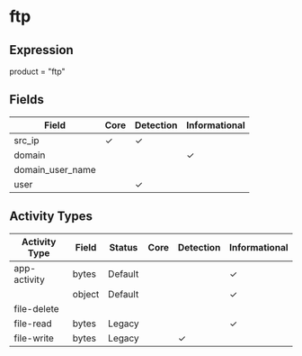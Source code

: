ftp
===

Expression
----------

product = "ftp"

Fields
------

| Field            | Core     | Detection | Informational |
| ---------------- | -------- | --------- | ------------- |
| src_ip           | &#10003; | &#10003;  |               |
| domain           |          |           | &#10003;      |
| domain_user_name |          |           |               |
| user             |          | &#10003;  |               |

Activity Types
--------------

| Activity Type | Field  | Status  | Core | Detection | Informational |
| ------------- | ------ | ------- | ---- | --------- | ------------- |
| app-activity  | bytes  | Default |      |           | &#10003;      |
|               | object | Default |      |           | &#10003;      |
| file-delete   |        |         |      |           |               |
| file-read     | bytes  | Legacy  |      |           | &#10003;      |
| file-write    | bytes  | Legacy  |      | &#10003;  |               |

